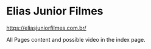 # Elias Junior Filmes

<https://eliasjuniorfilmes.com.br/>

All Pages content and possible video in the index page.
